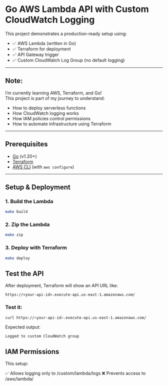 # Go AWS Lambda API with Custom CloudWatch Logging

This project demonstrates a production-ready setup using:

- ✅ AWS Lambda (written in Go)
- ✅ Terraform for deployment
- ✅ API Gateway trigger
- ✅ Custom CloudWatch Log Group (no default logging)

---

## Note: 

I’m currently learning AWS, Terraform, and Go!  
This project is part of my journey to understand:

- How to deploy serverless functions
- How CloudWatch logging works
- How IAM policies control permissions
- How to automate infrastructure using Terraform

---

## Prerequisites
- [Go](https://golang.org/) (v1.20+)
- [Terraform](https://terraform.io/)
- [AWS CLI](https://aws.amazon.com/cli/) (with `aws configure`)

---

## Setup & Deployment

### 1. Build the Lambda

```bash
make build
```

### 2. Zip the Lambda

```bash
make zip
```

### 3. Deploy with Terraform

```bash
make deploy
```


## Test the API
After deployment, Terraform will show an API URL like:

```text
https://<your-api-id>.execute-api.us-east-1.amazonaws.com/
```

### Test it:

```bash
curl https://<your-api-id>.execute-api.us-east-1.amazonaws.com/
```

Expected output:

```vbnet
Logged to custom CloudWatch group
```

## IAM Permissions
This setup:

✅ Allows logging only to /custom/lambda/logs
❌ Prevents access to /aws/lambda/<function-name>